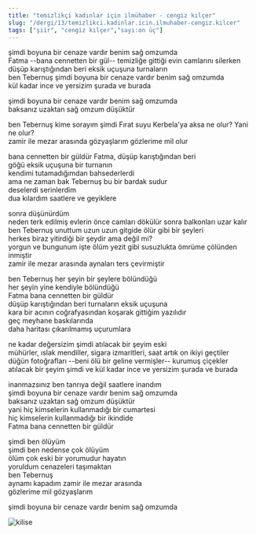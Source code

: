 ```yaml
---
title: "temizlikçi kadınlar için ilmühaber - cengiz kılçer"
slug: "/dergi/13/temizlikci.kadinlar.icin.ilmuhaber-cengiz.kilcer"
tags: ["şiir", "cengiz kılçer","sayı:on üç"]
---
```

şimdi boyuna bir cenaze vardır benim sağ omzumda  
Fatma --bana cennetten bir gül-- temizliğe gittiği evin camlarını
silerken\
düşüp karıştığından beri eksik uçuşuna turnaların\
ben Tebernuş şimdi boyuna bir cenaze vardır benim sağ omzumda\
kül kadar ince ve yersizim şurada ve burada

şimdi boyuna bir cenaze vardır benim sağ omzumda\
baksanız uzaktan sağ omzum düşüktür

ben Tebernuş kime sorayım şimdi Fırat suyu Kerbela'ya aksa ne olur? Yani
ne olur?\
zamir ile mezar arasında gözyaşlarım gözlerime mil olur

bana cennetten bir güldür Fatma, düşüp karıştığından beri\
göğü eksik uçuşuna bir turnanın\
kendimi tutamadığımdan bahsederlerdi\
ama ne zaman bak Tebernuş bu bir bardak sudur\
deselerdi serinlerdim\
dua kılardım saatlere ve geyiklere

sonra düşünürdüm\
neden terk edilmiş evlerin önce camları dökülür sonra balkonları uzar
kalır\
ben Tebernuş unuttum uzun uzun gitgide ölür gibi bir şeyleri\
herkes biraz yitirdiği bir şeydir ama değil mi?\
yorgun ve bungunum işte ölüm yezit gibi susuzlukta ömrüme çölünden
inmiştir\
zamir ile mezar arasında aynaları ters çevirmiştir

ben Tebernuş her şeyin bir şeylere bölündüğü\
her şeyin yine kendiyle bölündüğü\
Fatma bana cennetten bir güldür\
düşüp karıştığından beri turnaların eksik uçuşuna\
kara bir acının coğrafyasından koşarak gittiğim yazılıdır\
geç meyhane baskılarında\
daha haritası çıkarılmamış uçurumlara

ne kadar değersizim şimdi atılacak bir şeyim eski\
mühürler, ıslak mendiller, sigara izmaritleri, saat artık on ikiyi
geçtiler\
düğün fotoğrafları --beni ölü bir geline vermişler-- kurumuş çiçekler\
atılacak bir şeyim şimdi ve kül kadar ince ve yersizim şurada ve burada

inanmazsınız ben tanrıya değil saatlere inandım\
şimdi boyuna bir cenaze vardır benim sağ omzumda\
baksanız uzaktan sağ omzum düşüktür\
yani hiç kimselerin kullanmadığı bir cumartesi\
hiç kimselerin kullanmadığı bir ikindide\
Fatma bana cennetten bir güldür

şimdi ben ölüyüm\
şimdi ben nedense çok ölüyüm\
ölüm çok eski bir yorumudur hayatın\
yoruldum cenazeleri taşımaktan\
ben Tebernuş\
aynamı kapadım zamir ile mezar arasında\
gözlerime mil gözyaşlarım

şimdi boyuna bir cenaze vardır benim sağ omzumda

![kilise](/img/13.06.jpg)